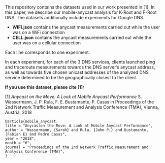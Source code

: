 This repository contains the datasets used in our work presented in [1]. In this paper, we describe our mobile-anycast analysis for K-Root and F-Root DNS. The datasets additionally include experiments for Google DNS. 

- **WIFI.json** contains the anycast measurements carried out while the user was on a WiFi connection  
- **CELL.json** contains the anycast measurements carried out while the user was on a cellular connection

Each line corresponds to one experiment. 

In each experiment, for each of the 3 DNS services, clients launched ping and traceroute measurements towards the DNS server’s anycast address, as well as towards five chosen unicast addresses of the analyzed DNS service determined to be the geographically closest to the client.

**If you use this dataset, please cite [1]:**

[1] *Anycast on the Move: A Look at Mobile Anycast Performance*
S. Wassermann, J. P. Rula, F. E. Bustamante, P. Casas
in Proceedings of the 2nd Network Traffic Measurement and Analysis Conference (TMA), Vienna, Austria, 2018

```
@article{mobile_anycast,
title = "Anycaston the Move: A Look at Mobile Anycast Performance",
author = "Wassermann, {Sarah} and Rula, {John P.} and Bustamante, {Fabian E} and Pedro Casas",
year = "2018",
month = "6",
journal = "Proceedings of the 2nd Network Traffic Measurement and Analysis Conference (TMA)",
}

 ```
